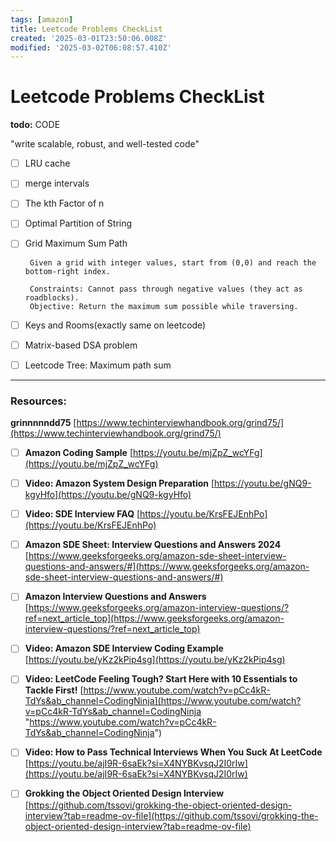 ```yaml
---
tags: [amazon]
title: Leetcode Problems CheckList
created: '2025-03-01T23:50:06.008Z'
modified: '2025-03-02T06:08:57.410Z'
---
```


# Leetcode Problems CheckList
**todo:** 
CODE 

"write scalable, robust, and well-tested code"
 - [ ] LRU cache
 - [ ] merge intervals 
 - [ ] The kth Factor of n
 - [ ] Optimal Partition of String
 - [ ] Grid Maximum Sum Path
       
        Given a grid with integer values, start from (0,0) and reach the bottom-right index. 
        
        Constraints: Cannot pass through negative values (they act as roadblocks).
        Objective: Return the maximum sum possible while traversing.
 - [ ] Keys and Rooms(exactly same on leetcode)
 - [ ] Matrix-based DSA problem
 - [ ] Leetcode Tree: Maximum path sum


      
----

### Resources:

**grinnnnndd75**
[https://www.techinterviewhandbook.org/grind75/](https://www.techinterviewhandbook.org/grind75/)

 - [ ] **Amazon Coding Sample**
[https://youtu.be/mjZpZ_wcYFg](https://youtu.be/mjZpZ_wcYFg)

 - [ ] **Video: Amazon System Design Preparation**
[https://youtu.be/gNQ9-kgyHfo](https://youtu.be/gNQ9-kgyHfo)

 - [ ] **Video: SDE Interview FAQ**
[https://youtu.be/KrsFEJEnhPo](https://youtu.be/KrsFEJEnhPo)

 - [ ] **Amazon SDE Sheet: Interview Questions and Answers 2024**
[https://www.geeksforgeeks.org/amazon-sde-sheet-interview-questions-and-answers/#](https://www.geeksforgeeks.org/amazon-sde-sheet-interview-questions-and-answers/#)

 - [ ] **Amazon Interview Questions and Answers**
[https://www.geeksforgeeks.org/amazon-interview-questions/?ref=next_article_top](https://www.geeksforgeeks.org/amazon-interview-questions/?ref=next_article_top)

 - [ ] **Video: Amazon SDE Interview Coding Example**
[https://youtu.be/yKz2kPip4sg](https://youtu.be/yKz2kPip4sg)


 - [ ] **Video: LeetCode Feeling Tough? Start Here with 10 Essentials to Tackle First!**
[https://www.youtube.com/watch?v=pCc4kR-TdYs&ab_channel=CodingNinja](https://www.youtube.com/watch?v=pCc4kR-TdYs&ab_channel=CodingNinja "https://www.youtube.com/watch?v=pCc4kR-TdYs&ab_channel=CodingNinja")

 - [ ] **Video: How to Pass Technical Interviews When You Suck At LeetCode**
[https://youtu.be/ajI9R-6saEk?si=X4NYBKvsqJ2I0rIw](https://youtu.be/ajI9R-6saEk?si=X4NYBKvsqJ2I0rIw)

 - [ ] **Grokking the Object Oriented Design Interview**
[https://github.com/tssovi/grokking-the-object-oriented-design-interview?tab=readme-ov-file](https://github.com/tssovi/grokking-the-object-oriented-design-interview?tab=readme-ov-file)
